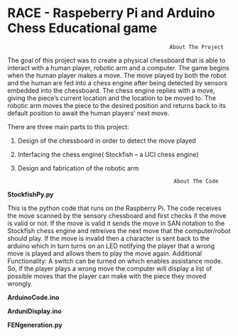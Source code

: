 # RACE - Raspeberry Pi and Arduino Chess Educational game

                                                       About The Project

The goal of this project was to create a physical chessboard that is able to interact with a human player, robotic arm and a computer. The game begins when the human player makes a move. The move played by both the robot and the human are fed into a chess engine after being detected by sensors embedded into the chessboard. The chess engine replies with a move, giving the piece’s current location and the location to be moved to. The robotic arm moves the piece to the desired position and returns back to its default position to await the human players’ next move. 

There are three main parts to this project: 
1.  Design of the chessboard in order to detect the move played 
2.  Interfacing the chess engine( Stockfish –  a UCI chess engine) 
3.  Design and fabrication of the robotic arm


                                                         About The Code 
                                                          
**StockfishPy.py**

This is the python code that runs on the Raspberry Pi.
The code receives the move scanned by the sensory chessboard and first checks if the move is valid or not. If the move is valid it sends the move in SAN notation to the Stockfish chess engine and retreives the next move that the computer/robot should play. If the move is invalid then a character is sent back to the arduino which in turn turns on an LED notifying the player that a wrong move is played and allows them to play the move again.
Additional Functionality: A switch can be turned on which enables assistance mode. So, if the player plays a wrong move the computer will display a list of possible moves that the player can make with the piece they moved wrongly.

**ArduinoCode.ino**




**ArduniDisplay.ino**



**FENgeneration.py**
